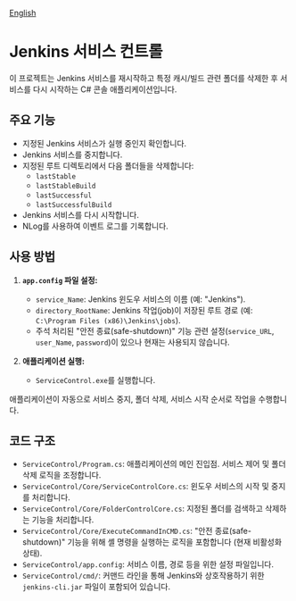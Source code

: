[English](./README.md)

# Jenkins 서비스 컨트롤

이 프로젝트는 Jenkins 서비스를 재시작하고 특정 캐시/빌드 관련 폴더를 삭제한 후 서비스를 다시 시작하는 C# 콘솔 애플리케이션입니다.

## 주요 기능

- 지정된 Jenkins 서비스가 실행 중인지 확인합니다.
- Jenkins 서비스를 중지합니다.
- 지정된 루트 디렉토리에서 다음 폴더들을 삭제합니다:
  - `lastStable`
  - `lastStableBuild`
  - `lastSuccessful`
  - `lastSuccessfulBuild`
- Jenkins 서비스를 다시 시작합니다.
- NLog를 사용하여 이벤트 로그를 기록합니다.

## 사용 방법

1.  **`app.config` 파일 설정:**
    - `service_Name`: Jenkins 윈도우 서비스의 이름 (예: "Jenkins").
    - `directory_RootName`: Jenkins 작업(job)이 저장된 루트 경로 (예: `C:\Program Files (x86)\Jenkins\jobs`).
    - 주석 처리된 "안전 종료(safe-shutdown)" 기능 관련 설정(`service_URL`, `user_Name`, `password`)이 있으나 현재는 사용되지 않습니다.

2.  **애플리케이션 실행:**
    - `ServiceControl.exe`를 실행합니다.

애플리케이션이 자동으로 서비스 중지, 폴더 삭제, 서비스 시작 순서로 작업을 수행합니다.

## 코드 구조

- `ServiceControl/Program.cs`: 애플리케이션의 메인 진입점. 서비스 제어 및 폴더 삭제 로직을 조정합니다.
- `ServiceControl/Core/ServiceControlCore.cs`: 윈도우 서비스의 시작 및 중지를 처리합니다.
- `ServiceControl/Core/FolderControlCore.cs`: 지정된 폴더를 검색하고 삭제하는 기능을 처리합니다.
- `ServiceControl/Core/ExecuteCommandInCMD.cs`: "안전 종료(safe-shutdown)" 기능을 위해 셸 명령을 실행하는 로직을 포함합니다 (현재 비활성화 상태).
- `ServiceControl/app.config`: 서비스 이름, 경로 등을 위한 설정 파일입니다.
- `ServiceControl/cmd/`: 커맨드 라인을 통해 Jenkins와 상호작용하기 위한 `jenkins-cli.jar` 파일이 포함되어 있습니다.

